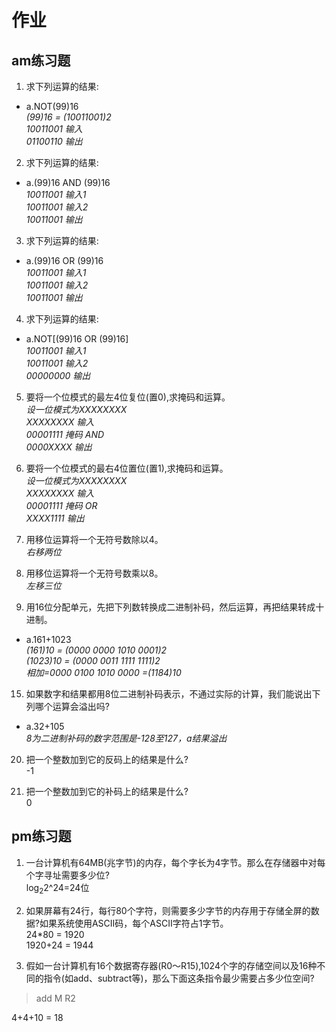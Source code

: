 # 作业
## am练习题
1. 求下列运算的结果:   
- a.NOT(99)16   
*(99)16 = (10011001)2   
10011001  输入   
01100110  输出*

2. 求下列运算的结果:
- a.(99)16 AND (99)16     
*10011001  输入1   
10011001  输入2   
10011001  输出*  

3. 求下列运算的结果:
- a.(99)16 OR (99)16     
*10011001  输入1   
10011001  输入2   
10011001  输出* 

4. 求下列运算的结果:
- a.NOT[(99)16 OR (99)16]   
*10011001  输入1   
10011001  输入2   
00000000  输出*

5. 要将一个位模式的最左4位复位(置0),求掩码和运算。   
*设一位模式为XXXXXXXX   
XXXXXXXX  输入   
00001111  掩码  AND   
0000XXXX  输出*

6. 要将一个位模式的最右4位置位(置1),求掩码和运算。   
*设一位模式为XXXXXXXX   
XXXXXXXX  输入   
00001111  掩码  OR   
XXXX1111  输出*   

9. 用移位运算将一个无符号数除以4。   
*右移两位*


10. 用移位运算将一个无符号数乘以8。   
*左移三位*


13. 用16位分配单元，先把下列数转换成二进制补码，然后运算，再把结果转成十进制。
- a.161+1023   
*(161)10 = (0000 0000 1010 0001)2   
(1023)10 = (0000 0011 1111 1111)2     
相加=0000 0100 1010 0000 =(1184)10*   


15. 如果数字和结果都用8位二进制补码表示，不通过实际的计算，我们能说出下列哪个运算会溢出吗?
- a.32+105   
*8为二进制补码的数字范围是-128至127，a结果溢出*   

20. 把一个整数加到它的反码上的结果是什么?   
-1


21. 把一个整数加到它的补码上的结果是什么?   
0



## pm练习题
1. 一台计算机有64MB(兆字节)的内存，每个字长为4字节。那么在存储器中对每个字寻址需要多少位?   
log<sub>2</sub>2^24=24位   


2. 如果屏幕有24行，每行80个字符，则需要多少字节的内存用于存储全屏的数据?如果系统使用ASCII码，每个ASCII字符占1字节。   
24*80 = 1920   
1920+24 = 1944


3. 假如一台计算机有16个数据寄存器(R0〜R15),1024个字的存储空间以及16种不同的指令(如add、subtract等)，那么下面这条指令最少需要占多少位空间?   
>add M R2  

4+4+10 = 18




